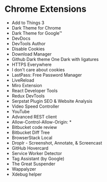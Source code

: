# Chrome Extensions

- Add to Things 3
- Dark Theme for Chrome
- Dark Theme for Google™
- DevDocs
- DevTools Author
- Disable Cookies
- Download Manager
- Github Dark theme One Dark with ligatures
- HTTPS Everywhere
- I don't care about cookies
- LastPass: Free Password Manager
- LiveReload
- Miro Extension
- React Developer Tools
- Redux DevTools
- Serpstat Plugin SEO & Website Analysis
- Video Speed Controller
- YouTube
- Advanced REST client
- Allow-Control-Allow-Origin: *
- Bitbucket code review
- Bitbucket Diff Tree
- BrowserStack Local
- Droplr - Screenshot, Annotate, & Screencast
- GitHub Hovercard
- Service Worker Detector
- Tag Assistant (by Google)
- The Great Suspender
- Wappalyzer
- Xdebug helper
